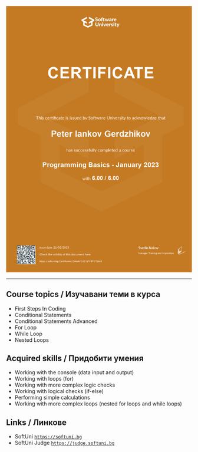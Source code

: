 <div align="center">
  <img src="https://github.com/PowerCell46/Python-Programming-Basics/blob/main/Programming%20Basics%20-%20January%202023%20-%20Peter%20Gerdzhikov%20-%20Certificate.jpeg" alt="Python-Basics-Jan-2023">
</div>

---

## Course topics / Изучавани теми в курса 

- First Steps In Coding
- Conditional Statements
- Conditional Statements Advanced
- For Loop
- While Loop
- Nested Loops


## Acquired skills / Придобити умения

- Working with the console (data input and output)
- Working with loops (for)
- Working with more complex logic checks
- Working with logical checks (if-else)
- Performing simple calculations
- Working with more complex loops (nested for loops and while loops)

## Links / Линкове

- SoftUni 
<a href="https://softuni.bg">`https://softuni.bg`</a>
- SoftUni Judge 
<a href="https://judge.softuni.bg">`https://judge.softuni.bg`</a>
